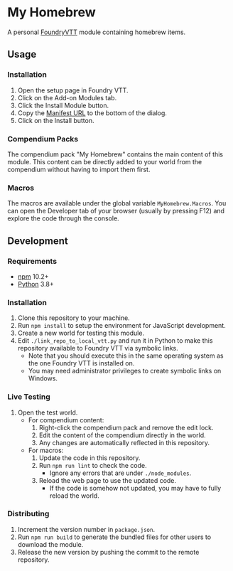 # My Homebrew

A personal [FoundryVTT](https://foundryvtt.com) module containing homebrew items.

## Usage

### Installation

1. Open the setup page in Foundry VTT.
2. Click on the Add-on Modules tab.
3. Click the Install Module button.
4. Copy the [Manifest URL](https://raw.githubusercontent.com/DarkLight1337/my-homebrew/master/dist/module.json) to the bottom of the dialog.
5. Click on the Install button.

### Compendium Packs

The compendium pack "My Homebrew" contains the main content of this module. This content can be directly added to your world from the compendium without having to import them first.

### Macros

The macros are available under the global variable `MyHomebrew.Macros`. You can open the Developer tab of your browser (usually by pressing F12) and explore the code through the console.

## Development

### Requirements

- [npm](https://www.npmjs.com) 10.2+
- [Python](https://www.python.org) 3.8+

### Installation

1. Clone this repository to your machine.
2. Run `npm install` to setup the environment for JavaScript development.
3. Create a new world for testing this module.
4. Edit `./link_repo_to_local_vtt.py` and run it in Python to make this repository available to Foundry VTT via symbolic links.
    - Note that you should execute this in the same operating system as the one Foundry VTT is installed on.
    - You may need administrator privileges to create symbolic links on Windows.

### Live Testing

1. Open the test world.
    - For compendium content:
        1. Right-click the compendium pack and remove the edit lock.
        2. Edit the content of the compendium directly in the world.
        3. Any changes are automatically reflected in this repository.
    - For macros:
        1. Update the code in this repository.
        2. Run `npm run lint` to check the code.
            - Ignore any errors that are under `./node_modules`.
        3. Reload the web page to use the updated code.
            - If the code is somehow not updated, you may have to fully reload the world.

### Distributing

1. Increment the version number in `package.json`.
2. Run `npm run build` to generate the bundled files for other users to download the module.
3. Release the new version by pushing the commit to the remote repository.
